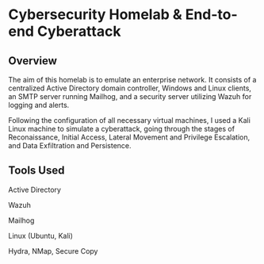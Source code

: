 # Cybersecurity Homelab & End-to-end Cyberattack

## Overview
<p>The aim of this homelab is to emulate an enterprise network. It consists of a centralized Active Directory domain controller, Windows and Linux clients, an SMTP server running Mailhog, and a security server utilizing Wazuh for logging and alerts.</p>
<p> Following the configuration of all necessary virtual machines, I used a Kali Linux machine to simulate a cyberattack, going through the stages of Reconaissance, Initial Access, Lateral Movement and Privilege Escalation, and Data Exfiltration and Persistence.</p>

## Tools Used
<p> Active Directory</p>
<p> Wazuh</p>
<p> Mailhog</p>
<p> Linux (Ubuntu, Kali)</p>
<p> Hydra, NMap, Secure Copy</p>

